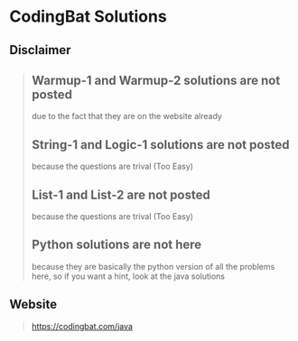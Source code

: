 # CodingBat Solutions

## Disclaimer
> ## Warmup-1 and Warmup-2 solutions are not posted 
  > due to the fact that they are on the website already  
> ## String-1 and Logic-1 solutions are not posted 
  > because the questions are trival (Too Easy)  
> ## List-1 and List-2 are not posted 
  > because the questions are trival (Too Easy)
> ## Python solutions are not here 
  > because they are basically the python version of all the problems here, so if you want a hint, look at the java solutions
  
  ## Website
  > https://codingbat.com/java
